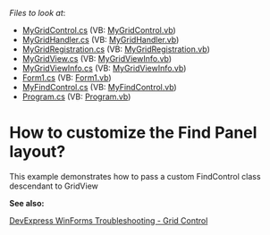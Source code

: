 <!-- default file list -->
*Files to look at*:

* [MyGridControl.cs](./CS/MyXtraGrid/Custom%20GridView/MyGridControl.cs) (VB: [MyGridControl.vb](./VB/MyXtraGrid/Custom%20GridView/MyGridControl.vb))
* [MyGridHandler.cs](./CS/MyXtraGrid/Custom%20GridView/MyGridHandler.cs) (VB: [MyGridHandler.vb](./VB/MyXtraGrid/Custom%20GridView/MyGridHandler.vb))
* [MyGridRegistration.cs](./CS/MyXtraGrid/Custom%20GridView/MyGridRegistration.cs) (VB: [MyGridRegistration.vb](./VB/MyXtraGrid/Custom%20GridView/MyGridRegistration.vb))
* [MyGridView.cs](./CS/MyXtraGrid/Custom%20GridView/MyGridView.cs) (VB: [MyGridViewInfo.vb](./VB/MyXtraGrid/Custom%20GridView/MyGridViewInfo.vb))
* [MyGridViewInfo.cs](./CS/MyXtraGrid/Custom%20GridView/MyGridViewInfo.cs) (VB: [MyGridViewInfo.vb](./VB/MyXtraGrid/Custom%20GridView/MyGridViewInfo.vb))
* [Form1.cs](./CS/MyXtraGrid/Form1.cs) (VB: [Form1.vb](./VB/MyXtraGrid/Form1.vb))
* [MyFindControl.cs](./CS/MyXtraGrid/MyFindControl.cs) (VB: [MyFindControl.vb](./VB/MyXtraGrid/MyFindControl.vb))
* [Program.cs](./CS/MyXtraGrid/Program.cs) (VB: [Program.vb](./VB/MyXtraGrid/Program.vb))
<!-- default file list end -->
# How to customize the Find Panel layout?


<p>This example demonstrates how to pass a custom FindControl class descendant to GridView</p>

<b>See also:</b>

[DevExpress WinForms Troubleshooting - Grid Control](https://go.devexpress.com/CheatSheets_WinForms_Examples_T934742.aspx)

<br/>


